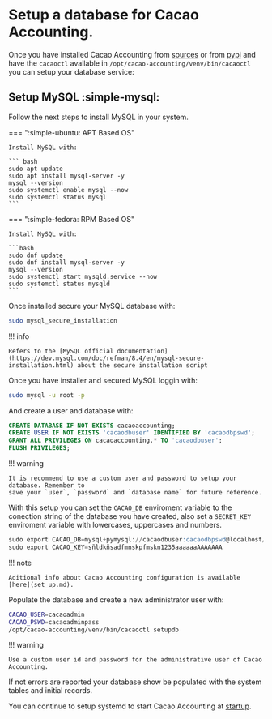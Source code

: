 # Setup a database for Cacao Accounting.

Once you have installed Cacao Accounting from [sources](py_sources.md) or from [pypi](py_pypi.md)
and have the `cacaoctl` available in `/opt/cacao-accounting/venv/bin/cacaoctl` you can setup your
database service:

## Setup MySQL :simple-mysql:

Follow the next steps to install MySQL in your system.

=== ":simple-ubuntu: APT Based OS"

    Install MySQL with:

    ``` bash
    sudo apt update
    sudo apt install mysql-server -y
    mysql --version
    sudo systemctl enable mysql --now
    sudo systemctl status mysql
    ```

=== ":simple-fedora: RPM Based OS"

    Install MySQL with:

    ```bash
    sudo dnf update
    sudo dnf install mysql-server -y
    mysql --version
    sudo systemctl start mysqld.service --now
    sudo systemctl status mysqld
    ```

Once installed secure your MySQL database with:

```bash
sudo mysql_secure_installation
```

!!! info

    Refers to the [MySQL official documentation](https://dev.mysql.com/doc/refman/8.4/en/mysql-secure-installation.html) about the secure installation script

Once you have installer and secured MySQL loggin with:

```bash
sudo mysql -u root -p
```

And create a user and database with:

```sql
CREATE DATABASE IF NOT EXISTS cacaoaccounting;
CREATE USER IF NOT EXISTS 'cacaodbuser' IDENTIFIED BY 'cacaodbpswd';
GRANT ALL PRIVILEGES ON cacaoaccounting.* TO 'cacaodbuser';
FLUSH PRIVILEGES;
```

!!! warning

    It is recommend to use a custom user and password to setup your database. Remember to
    save your `user`, `password` and `database name` for future reference.

With this setup you can set the `CACAO_DB` enviroment variable to the conection string of the
database you have created, also set a `SECRET_KEY` enviroment variable with lowercases, uppercases
and numbers.

```sql
sudo export CACAO_DB=mysql+pymysql://cacaodbuser:cacaodbpswd@localhost/cacaoaccounting
sudo export CACAO_KEY=sñldkñsadfmnskpfmskn1235aaaaaaAAAAAAA
```

!!! note

    Aditional info about Cacao Accounting configuration is available [here](set_up.md).

Populate the database and create a new administrator user with:

```bash
CACAO_USER=cacaoadmin
CACAO_PSWD=cacaoadminpass
/opt/cacao-accounting/venv/bin/cacaoctl setupdb
```

!!! warning

    Use a custom user id and password for the administrative user of Cacao Accounting.

If not errors are reported your database show be populated with the system tables and initial records.

You can continue to setup systemd to start Cacao Accounting at [startup](py_systemd.md).